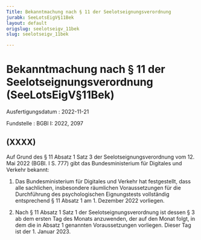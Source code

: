 ```yaml
---
Title: Bekanntmachung nach § 11 der Seelotseignungsverordnung
jurabk: SeeLotsEigV§11Bek
layout: default
origslug: seelotseigv_11bek
slug: seelotseigv_11bek

---
```


# Bekanntmachung nach § 11 der Seelotseignungsverordnung (SeeLotsEigV§11Bek)

Ausfertigungsdatum
:   2022-11-21

Fundstelle
:   BGBl I: 2022, 2097


## (XXXX)

Auf Grund des § 11 Absatz 1 Satz 3 der Seelotseignungsverordnung vom 12. Mai 2022 (BGBl. I S. 777) gibt das Bundesministerium für Digitales und Verkehr bekannt:


1.  Das Bundesministerium für Digitales und Verkehr hat festgestellt, dass alle sachlichen, insbesondere räumlichen Voraussetzungen für die Durchführung des psychologischen Eignungstests vollständig entsprechend § 11 Absatz 1 am 1. Dezember 2022 vorliegen.


2.  Nach § 11 Absatz 1 Satz 1 der Seelotseignungsverordnung ist dessen § 3 ab dem ersten Tag des Monats anzuwenden, der auf den Monat folgt, in dem die in Absatz 1 genannten Voraussetzungen vorliegen. Dieser Tag ist der 1. Januar 2023.




